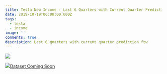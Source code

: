 ```yaml
---
title: Tesla New Income - Last 6 Quarters with Current Quarter Prediction
date: 2019-10-19T00:00:00.000Z
tags:
  - tesla
  - income
image: ''
comments: true
description: Last 6 quarters with current quarter prediction ftw 
---
```

<img src="https://pbs.twimg.com/media/EHKxKA5WkAAHAku?format=jpg&name=medium">

<p><img src="/dataset-icon.png" border="0"><a href="">Dataset Coming Soon</a></p>
